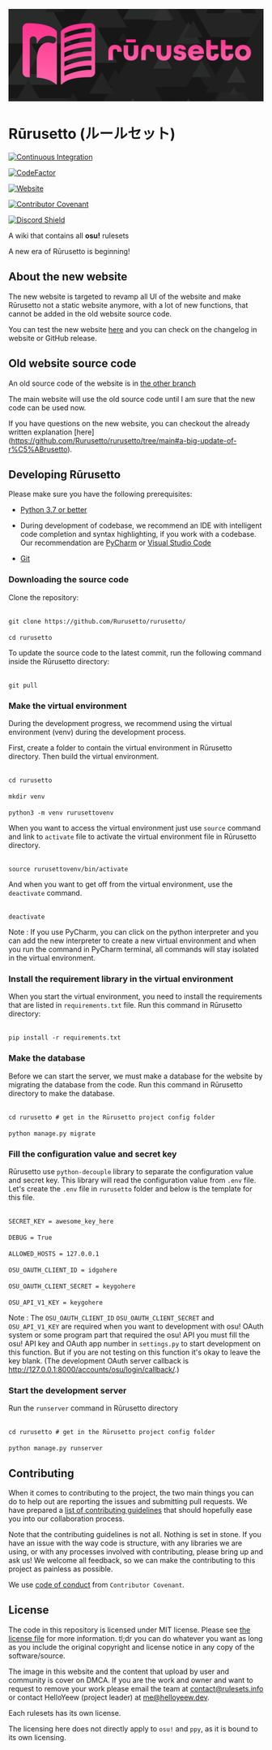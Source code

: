 
![Rūrusetto logo](rurusetto-readme-logo.svg)

  

# Rūrusetto (ルールセット)

  

[![Continuous Integration](https://github.com/Rurusetto/rurusetto/actions/workflows/django.yml/badge.svg)](https://github.com/Rurusetto/rurusetto/actions/workflows/django.yml)

[![CodeFactor](https://www.codefactor.io/repository/github/rurusetto/rurusetto/badge)](https://www.codefactor.io/repository/github/rurusetto/rurusetto)

[![Website](https://img.shields.io/website?down_color=red&down_message=offline&up_color=dark%20green&up_message=online&url=https%3A%2F%2Fbeta.rulesets.info%2F)](https://beta.rulesets.info)

[![Contributor Covenant](https://img.shields.io/badge/Contributor%20Covenant-2.0-4baaaa.svg)](code_of_conduct.md)

[![Discord Shield](https://discordapp.com/api/guilds/700619421466624050/widget.png?style=shield)](https://discord.gg/CQPNADu)

  

A wiki that contains all **osu!** rulesets

  

A new era of Rūrusetto is beginning!

  

## About the new website

  

The new website is targeted to revamp all UI of the website and make Rūrusetto not a static website anymore, with a lot of new functions, that cannot be added in the old website source code.

  

You can test the new website [here](https://beta.rulesets.info) and you can check on the changelog in website or GitHub release.

  

## Old website source code

  

An old source code of the website is in [the other branch](https://github.com/Rurusetto/rurusetto/tree/main)

  

The main website will use the old source code until I am sure that the new code can be used now.

  

If you have questions on the new website, you can checkout the already written explanation [here] (https://github.com/Rurusetto/rurusetto/tree/main#a-big-update-of-r%C5%ABrusetto).

  

## Developing Rūrusetto

  

Please make sure you have the following prerequisites:

  

-  [Python 3.7 or better](https://www.python.org/)

- During development of codebase, we recommend an IDE with intelligent code completion and syntax highlighting, if you work with a codebase. Our recommendation are [PyCharm](https://www.jetbrains.com/pycharm/) or [Visual Studio Code](https://code.visualstudio.com/)

-  [Git](https://git-scm.com/)

  

### Downloading the source code

  

Clone the repository:

  

```shell

git clone https://github.com/Rurusetto/rurusetto/

cd rurusetto

```

  

To update the source code to the latest commit, run the following command inside the Rūrusetto directory:

  

```shell

git pull

```

  

### Make the virtual environment

  

During the development progress, we recommend using the virtual environment (venv) during the development process.

  

First, create a folder to contain the virtual environment in Rūrusetto directory. Then build the virtual environment.

  

```shell

cd rurusetto

mkdir venv

python3 -m venv rurusettovenv

```

  

When you want to access the virtual environment just use `source` command and link to `activate` file to activate the virtual environment file in Rūrusetto directory.

  

```shell

source rurusettovenv/bin/activate

```

  

And when you want to get off from the virtual environment, use the `deactivate` command.

  

```shell

deactivate

```

  

Note : If you use PyCharm, you can click on the python interpreter and you can add the new interpreter to create a new virtual environment and when you run the command in PyCharm terminal, all commands will stay isolated in the virtual environment.

  

### Install the requirement library in the virtual environment

  

When you start the virtual environment, you need to install the requirements that are listed in `requirements.txt` file. Run this command in Rūrusetto directory:

  

```shell

pip install -r requirements.txt

```

  

### Make the database

  

Before we can start the server, we must make a database for the website by migrating the database from the code. Run this command in Rūrusetto directory to make the database.

  

```shell

cd rurusetto # get in the Rūrusetto project config folder

python manage.py migrate

```

  

### Fill the configuration value and secret key

  

Rūrusetto use `python-decouple` library to separate the configuration value and secret key. This library will read the configuration value from `.env` file. Let's create the `.env` file in `rurusetto` folder and below is the template for this file.

  

```env

SECRET_KEY = awesome_key_here

DEBUG = True

ALLOWED_HOSTS = 127.0.0.1

OSU_OAUTH_CLIENT_ID = idgohere

OSU_OAUTH_CLIENT_SECRET = keygohere

OSU_API_V1_KEY = keygohere

```

  

Note : The `OSU_OAUTH_CLIENT_ID`  `OSU_OAUTH_CLIENT_SECRET` and `OSU_API_V1_KEY` are required when you want to development with osu! OAuth system or some program part that required the osu! API you must fill the osu! API key and OAuth app number in `settings.py` to start development on this function. But if you are not testing on this function it's okay to leave the key blank. (The development OAuth server callback is http://127.0.0.1:8000/accounts/osu/login/callback/.)

  

### Start the development server

  

Run the `runserver` command in Rūrusetto directory

  

```shell

cd rurusetto # get in the Rūrusetto project config folder

python manage.py runserver

```

  

## Contributing

  

When it comes to contributing to the project, the two main things you can do to help out are reporting the issues and submitting pull requests. We have prepared a [list of contributing guidelines](CONTRIBUTING.md) that should hopefully ease you into our collaboration process.

  

Note that the contributing guidelines is not all. Nothing is set in stone. If you have an issue with the way code is structure, with any libraries we are using, or with any processes involved with contributing, please bring up and ask us! We welcome all feedback, so we can make the contributing to this project as painless as possible.

  

We use [code of conduct](code_of_conduct.md) from `Contributor Covenant`.

  

## License

  

The code in this repository is licensed under MIT license. Please see [the license file](LICENSE) for more information. tl;dr you can do whatever you want as long as you include the original copyright and license notice in any copy of the software/source.

  

The image in this website and the content that upload by user and community is cover on DMCA. If you are the work and owner and want to request to remove your work please email the team at [contact@rulesets.info](mailto:contact@rulesets.info) or contact HelloYeew (project leader) at [me@helloyeew.dev](mailto:me@helloyeew.dev).

  

Each rulesets has its own license.

  

The licensing here does not directly apply to `osu!` and `ppy`, as it is bound to its own licensing.